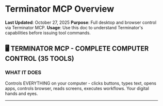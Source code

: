 # Terminator MCP Overview

**Last Updated**: October 27, 2025
**Purpose**: Full desktop and browser control via Terminator MCP.
**Usage**: Use this doc to understand Terminator's capabilities before issuing tool commands.

## 🖥️ TERMINATOR MCP - COMPLETE COMPUTER CONTROL (35 TOOLS)

### **WHAT IT DOES**
Controls EVERYTHING on your computer - clicks buttons, types text, opens apps, controls browser, reads screens, executes workflows. Your digital hands and eyes.

---
